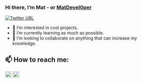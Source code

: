 ### Hi there, I’m Mat - or [MatDevel0per][website]

[![Twitter URL](https://img.shields.io/twitter/url/https/twitter.com/MDevel0per.svg?style=social&label=Follow%20%40MatDevel0per)](https://twitter.com/MDevel0per)

- 👀 I’m interested in cool projects.
- 🌱 I’m currently learning as much as possible.
- 💞️ I’m looking to collaborate on anything that can increase my knowledge.
## 📫 How to reach me:

[<img align="left" alt="Mat | LinkedIn" width="22px" src="https://cdn.jsdelivr.net/npm/simple-icons@v3/icons/linkedin.svg" />][linkedin]
[<img align="left" alt="MatDevel0per | Twitter" width="22px" src="https://cdn.jsdelivr.net/npm/simple-icons@v3/icons/twitter.svg" />][twitter]

[website]: https://github.com/MatDevel0per
[linkedin]: https://www.linkedin.com/in/matthew-bower-6747641b1/
[twitter]: https://twitter.com/MDevel0per
